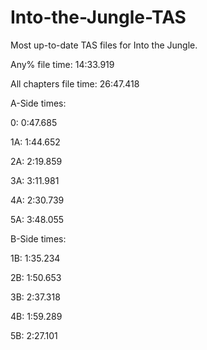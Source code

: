 # Into-the-Jungle-TAS
Most up-to-date TAS files for Into the Jungle.

Any% file time:    14:33.919

All chapters file time: 26:47.418

A-Side times:

0:  0:47.685

1A: 1:44.652

2A: 2:19.859

3A: 3:11.981

4A: 2:30.739

5A: 3:48.055


B-Side times:

1B:  1:35.234

2B:  1:50.653

3B:  2:37.318

4B:  1:59.289

5B:  2:27.101